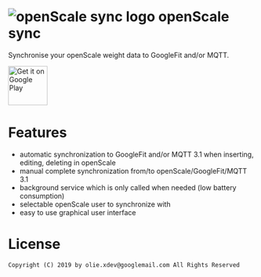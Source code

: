 # ![openScale sync logo](https://github.com/oliexdev/openScale/blob/master/docs/sync/openscale_sync.png) openScale sync

Synchronise your openScale weight data to GoogleFit and/or MQTT.

<a href="https://play.google.com/store/apps/details?id=com.health.openscale.sync" target="_blank">
<img src="https://play.google.com/intl/en_us/badges/images/generic/en-play-badge.png" alt="Get it on Google Play" height="80"/></a>

# Features
* automatic synchronization to GoogleFit and/or MQTT 3.1 when inserting, editing, deleting in openScale
* manual complete synchronization from/to openScale/GoogleFit/MQTT 3.1
* background service which is only called when needed (low battery consumption)
* selectable openScale user to synchronize with
* easy to use graphical user interface

# License

    Copyright (C) 2019 by olie.xdev@googlemail.com All Rights Reserved
